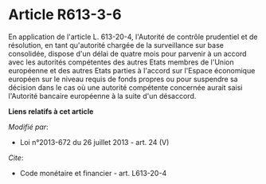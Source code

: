 # Article R613-3-6

En application de l'article L. 613-20-4, l'Autorité de contrôle prudentiel et de résolution, en tant qu'autorité chargée de
la surveillance sur base consolidée, dispose d'un délai de quatre mois pour parvenir à un accord avec les autorités
compétentes des autres Etats membres de l'Union européenne et des autres Etats parties à l'accord sur l'Espace économique
européen sur le niveau requis de fonds propres ou pour suspendre sa décision dans le cas où une autorité compétente concernée
aurait saisi l'Autorité bancaire européenne à la suite d'un désaccord.

**Liens relatifs à cet article**

_Modifié par_:

  - Loi n°2013-672 du 26 juillet 2013 - art. 24 (V)

_Cite_:

  - Code monétaire et financier - art. L613-20-4
